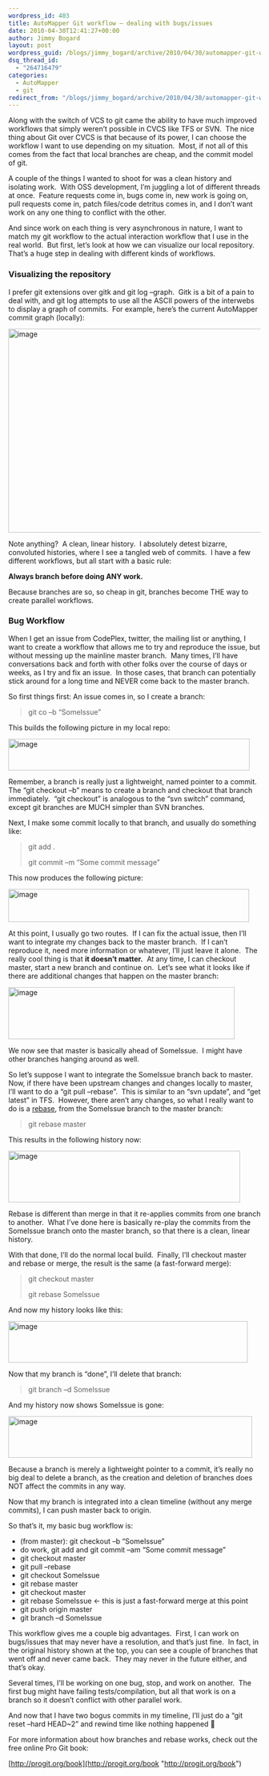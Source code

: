 ```yaml
---
wordpress_id: 403
title: AutoMapper Git workflow – dealing with bugs/issues
date: 2010-04-30T12:41:27+00:00
author: Jimmy Bogard
layout: post
wordpress_guid: /blogs/jimmy_bogard/archive/2010/04/30/automapper-git-workflow-dealing-with-bugs-issues.aspx
dsq_thread_id:
  - "264716479"
categories:
  - AutoMapper
  - git
redirect_from: "/blogs/jimmy_bogard/archive/2010/04/30/automapper-git-workflow-dealing-with-bugs-issues.aspx/"
---
```

Along with the switch of VCS to git came the ability to have much improved workflows that simply weren’t possible in CVCS like TFS or SVN.&#160; The nice thing about Git over CVCS is that because of its power, I can choose the workflow I want to use depending on my situation.&#160; Most, if not all of this comes from the fact that local branches are cheap, and the commit model of git.

A couple of the things I wanted to shoot for was a clean history and isolating work.&#160; With OSS development, I’m juggling a lot of different threads at once.&#160; Feature requests come in, bugs come in, new work is going on, pull requests come in, patch files/code detritus comes in, and I don’t want work on any one thing to conflict with the other.

And since work on each thing is very asynchronous in nature, I want to match my git workflow to the actual interaction workflow that I use in the real world.&#160; But first, let’s look at how we can visualize our local repository.&#160; That’s a huge step in dealing with different kinds of workflows.

### Visualizing the repository

I prefer git extensions over gitk and git log –graph.&#160; Gitk is a bit of a pain to deal with, and git log attempts to use all the ASCII powers of the interwebs to display a graph of commits.&#160; For example, here’s the current AutoMapper commit graph (locally):

[<img style="border-bottom: 0px;border-left: 0px;border-top: 0px;border-right: 0px" border="0" alt="image" src="http://lostechies.com/content/jimmybogard/uploads/2011/03/image_thumb_07F34054.png" width="644" height="407" />](http://lostechies.com/content/jimmybogard/uploads/2011/03/image_68B09980.png) 

Note anything?&#160; A clean, linear history.&#160; I absolutely detest bizarre, convoluted histories, where I see a tangled web of commits.&#160; I have a few different workflows, but all start with a basic rule:

**Always branch before doing ANY work.**

Because branches are so, so cheap in git, branches become THE way to create parallel workflows.

### </p> 

### Bug Workflow

When I get an issue from CodePlex, twitter, the mailing list or anything, I want to create a workflow that allows me to try and reproduce the issue, but without messing up the mainline master branch.&#160; Many times, I’ll have conversations back and forth with other folks over the course of days or weeks, as I try and fix an issue.&#160; In those cases, that branch can potentially stick around for a long time and NEVER come back to the master branch.

So first things first: An issue comes in, so I create a branch:

> git co –b “SomeIssue”

This builds the following picture in my local repo:

[<img style="border-bottom: 0px;border-left: 0px;border-top: 0px;border-right: 0px" border="0" alt="image" src="http://lostechies.com/content/jimmybogard/uploads/2011/03/image_thumb_6DB2D72F.png" width="482" height="63" />](http://lostechies.com/content/jimmybogard/uploads/2011/03/image_1C0C5CDD.png) 

Remember, a branch is really just a lightweight, named pointer to a commit.&#160; The “git checkout –b” means to create a branch and checkout that branch immediately.&#160; “git checkout” is analogous to the “svn switch” command, except git branches are MUCH simpler than SVN branches.

Next, I make some commit locally to that branch, and usually do something like:

> git add .
> 
> git commit –m “Some commit message”

This now produces the following picture:

[<img style="border-bottom: 0px;border-left: 0px;border-top: 0px;border-right: 0px" border="0" alt="image" src="http://lostechies.com/content/jimmybogard/uploads/2011/03/image_thumb_2D108AC0.png" width="481" height="66" />](http://lostechies.com/content/jimmybogard/uploads/2011/03/image_0D61B0F8.png) 

At this point, I usually go two routes.&#160; If I can fix the actual issue, then I’ll want to integrate my changes back to the master branch.&#160; If I can’t reproduce it, need more information or whatever, I’ll just leave it alone.&#160; The really cool thing is that **it doesn’t matter.**&#160; At any time, I can checkout master, start a new branch and continue on.&#160; Let’s see what it looks like if there are additional changes that happen on the master branch:

[<img style="border-bottom: 0px;border-left: 0px;border-top: 0px;border-right: 0px" border="0" alt="image" src="http://lostechies.com/content/jimmybogard/uploads/2011/03/image_thumb_056A0E96.png" width="452" height="104" />](http://lostechies.com/content/jimmybogard/uploads/2011/03/image_7AACB740.png) 

We now see that master is basically ahead of SomeIssue.&#160; I might have other branches hanging around as well.

So let’s suppose I want to integrate the SomeIssue branch back to master.&#160; Now, if there have been upstream changes and changes locally to master, I’ll want to do a “git pull &#8211;rebase”.&#160; This is similar to an “svn update”, and “get latest” in TFS.&#160; However, there aren’t any changes, so what I really want to do is a [rebase](http://progit.org/book/ch3-6.html), from the SomeIssue branch to the master branch:

> git rebase master

This results in the following history now:

[<img style="border-bottom: 0px;border-left: 0px;border-top: 0px;border-right: 0px" border="0" alt="image" src="http://lostechies.com/content/jimmybogard/uploads/2011/03/image_thumb_00875ADA.png" width="463" height="103" />](http://lostechies.com/content/jimmybogard/uploads/2011/03/image_6C020B5B.png) 

Rebase is different than merge in that it re-applies commits from one branch to another.&#160; What I’ve done here is basically re-play the commits from the SomeIssue branch onto the master branch, so that there is a clean, linear history.

With that done, I’ll do the normal local build.&#160; Finally, I’ll checkout master and rebase or merge, the result is the same (a fast-forward merge):

> git checkout master
> 
> git rebase SomeIssue

And now my history looks like this:

[<img style="border-bottom: 0px;border-left: 0px;border-top: 0px;border-right: 0px" border="0" alt="image" src="http://lostechies.com/content/jimmybogard/uploads/2011/03/image_thumb_71DCAEF4.png" width="478" height="83" />](http://lostechies.com/content/jimmybogard/uploads/2011/03/image_203634A2.png) 

Now that my branch is “done”, I’ll delete that branch:

> git branch –d SomeIssue

And my history now shows SomeIssue is gone:

[<img style="border-bottom: 0px;border-left: 0px;border-top: 0px;border-right: 0px" border="0" alt="image" src="http://lostechies.com/content/jimmybogard/uploads/2011/03/image_thumb_2A1B260D.png" width="487" height="83" />](http://lostechies.com/content/jimmybogard/uploads/2011/03/image_71707BFF.png) 

Because a branch is merely a lightweight pointer to a commit, it’s really no big deal to delete a branch, as the creation and deletion of branches does NOT affect the commits in any way.

Now that my branch is integrated into a clean timeline (without any merge commits), I can push master back to origin.

So that’s it, my basic bug workflow is:

  * (from master): git checkout –b “SomeIssue”
  * do work, git add and git commit –am “Some commit message”
  * git checkout master
  * git pull &#8211;rebase
  * git checkout SomeIssue
  * git rebase master
  * git checkout master
  * git rebase SomeIssue <- this is just a fast-forward merge at this point
  * git push origin master
  * git branch –d SomeIssue

This workflow gives me a couple big advantages.&#160; First, I can work on bugs/issues that may never have a resolution, and that’s just fine.&#160; In fact, in the original history shown at the top, you can see a couple of branches that went off and never came back.&#160; They may never in the future either, and that’s okay.

Several times, I’ll be working on one bug, stop, and work on another.&#160; The first bug might have failing tests/compilation, but all that work is on a branch so it doesn’t conflict with other parallel work.

And now that I have two bogus commits in my timeline, I’ll just do a “git reset &#8211;hard HEAD~2” and rewind time like nothing happened 🙂

For more information about how branches and rebase works, check out the free online Pro Git book:

[http://progit.org/book](http://progit.org/book "http://progit.org/book")